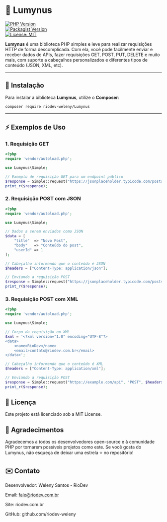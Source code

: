 # 🌟 Lumynus

[![PHP Version](https://img.shields.io/badge/PHP-%3E%3D7.4-blue)](https://www.php.net/)  
[![Packagist Version](https://img.shields.io/packagist/v/riodev-weleny/Lumynus)](https://packagist.org/packages/riodev-weleny/Lumynus)  
[![License: MIT](https://img.shields.io/badge/License-MIT-yellow.svg)](LICENSE)

**Lumynus** é uma biblioteca PHP simples e leve para realizar requisições HTTP de forma descomplicada. Com ela, você pode facilmente enviar e receber dados de APIs, fazer requisições GET, POST, PUT, DELETE e muito mais, com suporte a cabeçalhos personalizados e diferentes tipos de conteúdo (JSON, XML, etc).

---

## 🚀 Instalação

Para instalar a biblioteca **Lumynus**, utilize o **Composer**:

```bash
composer require riodev-weleny/Lumynus
```

---


## ⚡ Exemplos de Uso

### 1. Requisição GET

```php 
<?php
require 'vendor/autoload.php';

use Lumynus\Simple;

// Exemplo de requisição GET para um endpoint público
$response = Simple::request("https://jsonplaceholder.typicode.com/posts", "GET", [], []);
print_r($response);

```

### 2. Requisição POST com JSON

```php
<?php
require 'vendor/autoload.php';

use Lumynus\Simple;

// Dados a serem enviados como JSON
$data = [
    "title"  => "Novo Post",
    "body"   => "Conteúdo do post",
    "userId" => 1
];

// Cabeçalho informando que o conteúdo é JSON
$headers = ["Content-Type: application/json"];

// Enviando a requisição POST
$response = Simple::request("https://jsonplaceholder.typicode.com/posts", "POST", $headers, $data);
print_r($response);

```

### 3. Requisição POST com XML

```php
<?php
require 'vendor/autoload.php';

use Lumynus\Simple;

// Corpo da requisição em XML
$xml = '<?xml version="1.0" encoding="UTF-8"?>
<data>
    <name>RioDev</name>
    <email>contato@riodev.com.br</email>
</data>';

// Cabeçalho informando que o conteúdo é XML
$headers = ["Content-Type: application/xml"];

// Enviando a requisição POST
$response = Simple::request("https://example.com/api", "POST", $headers, $xml);
print_r($response);

```

## 📜 Licença

Este projeto está licenciado sob a MIT License.


## 💙 Agradecimentos

Agradecemos a todos os desenvolvedores open-source e à comunidade PHP por tornarem possíveis projetos como este.
Se você gosta do Lumynus, não esqueça de deixar uma estrela ⭐ no repositório!


## ✉️ Contato
Desenvolvedor: Weleny Santos - RioDev

Email: fale@riodev.com.br

Site: riodev.com.br

GitHub: github.com/riodev-weleny